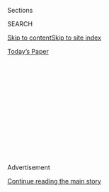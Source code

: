<div id="app">

<div>

<div>

<div>

<div class="NYTAppHideMasthead css-1q2w90k e1suatyy0">

<div class="section css-ui9rw0 e1suatyy2">

<div class="css-eph4ug er09x8g0">

<div class="css-6n7j50">

</div>

<span class="css-1dv1kvn">Sections</span>

<div class="css-10488qs">

<span class="css-1dv1kvn">SEARCH</span>

</div>

[Skip to content](#site-content)[Skip to site
index](#site-index)

</div>

<div class="css-10698na e1huz5gh0">

</div>

</div>

<div id="masthead-bar-one" class="section hasLinks css-15hmgas e1csuq9d3">

<div class="css-uqyvli e1csuq9d0">

</div>

<div class="css-1uqjmks e1csuq9d1">

</div>

<div class="css-9e9ivx">

[](https://myaccount.nytimes3xbfgragh.onion/auth/login?response_type=cookie&client_id=vi)

</div>

<div class="css-1bvtpon e1csuq9d2">

[Today’s
Paper](https://www.nytimes3xbfgragh.onion/section/todayspaper)

</div>

</div>

</div>

</div>

<div data-aria-hidden="false">

<div id="site-content" data-role="main">

<div>

<div class="css-1aor85t" style="opacity:0.000000001;z-index:-1;visibility:hidden">

<div class="css-1hqnpie">

<div class="css-epjblv">

<span class="css-17xtcya">[Opinion](/section/opinion)</span><span class="css-x15j1o">|</span><span class="css-fwqvlz">We
Don’t Need to Close Schools to Fight the
Coronavirus</span>

</div>

<div class="css-k008qs">

<div class="css-1iwv8en">

<span class="css-18z7m18"></span>

<div>

</div>

</div>

<span class="css-1n6z4y">https://nyti.ms/3aIXS8w</span>

<div class="css-1705lsu">

<div class="css-4xjgmj">

<div class="css-4skfbu" data-role="toolbar" data-aria-label="Social Media Share buttons, Save button, and Comments Panel with current comment count" data-testid="share-tools">

  - 
  - 
  - 
  - 
    
    <div class="css-6n7j50">
    
    </div>

  - 

</div>

</div>

</div>

</div>

</div>

</div>

<div class="css-13pd83m">

</div>

<div id="top-wrapper" class="css-1sy8kpn">

<div id="top-slug" class="css-l9onyx">

Advertisement

</div>

[Continue reading the main
story](#after-top)

<div class="ad top-wrapper" style="text-align:center;height:100%;display:block;min-height:250px">

<div id="top" class="place-ad" data-position="top" data-size-key="top">

</div>

</div>

<div id="after-top">

</div>

</div>

<div>

<div class="css-v5btjw etb61u70">

<div class="css-v05ibm etb61u71">

[Opinion](/section/opinion)

</div>

</div>

<div id="sponsor-wrapper" class="css-1hyfx7x">

<div id="sponsor-slug" class="css-19vbshk">

Supported by

</div>

[Continue reading the main
story](#after-sponsor)

<div id="sponsor" class="ad sponsor-wrapper" style="text-align:center;height:100%;display:block">

</div>

<div id="after-sponsor">

</div>

</div>

<div class="css-186x18t">

</div>

<div class="css-1vkm6nb ehdk2mb0">

# We Don’t Need to Close Schools to Fight the Coronavirus

</div>

Shutdowns could likely do more harm than good, since there’s little
evidence that children are a major source of the spread.

<div class="css-18e8msd">

<div class="css-vp77d3 epjyd6m0">

<div class="css-1baulvz">

By [<span class="css-1baulvz last-byline" itemprop="name">Jennifer
Nuzzo</span>](http://www.centerforhealthsecurity.org/our-people/nuzzo/)

<div class="css-8atqhb">

Dr. Nuzzo is a senior scholar at the Johns Hopkins Center for Health
Security.

</div>

</div>

</div>

  - March 10,
    2020

  - 
    
    <div class="css-4xjgmj">
    
    <div class="css-d8bdto" data-role="toolbar" data-aria-label="Social Media Share buttons, Save button, and Comments Panel with current comment count" data-testid="share-tools">
    
      - 
      - 
      - 
      - 
        
        <div class="css-6n7j50">
        
        </div>
    
      - 
    
    </div>
    
    </div>

</div>

<div class="css-79elbk" data-testid="photoviewer-wrapper">

<div class="css-z3e15g" data-testid="photoviewer-wrapper-hidden">

</div>

<div class="css-1a48zt4 ehw59r15" data-testid="photoviewer-children">

![<span class="css-16f3y1r e13ogyst0" data-aria-hidden="true">A high
school closed in San Francisco last
week.</span><span class="css-cnj6d5 e1z0qqy90" itemprop="copyrightHolder"><span class="css-1ly73wi e1tej78p0">Credit...</span><span><span>Jason
Henry for The New York
Times</span></span></span>](https://static01.graylady3jvrrxbe.onion/images/2020/03/10/opinion/10Nuzzo2/10Nuzzo2-articleLarge.jpg?quality=75&auto=webp&disable=upscale)

</div>

</div>

</div>

<div class="section meteredContent css-1r7ky0e" name="articleBody" itemprop="articleBody">

<div class="css-1fanzo5 StoryBodyCompanionColumn">

<div class="css-53u6y8">

Facing an accelerating spread of Covid-19, Italy and Japan have closed
schools to impede the epidemic. Some communities in the United States
have done so too, agreeing to significantly disrupt people’s lives on
the theory that it will prevent deaths and serious illness.

But there is no clear evidence that such measures will slow this
outbreak.

Most of what we know about the impact of school closings on disease
transmission relates to influenza, to which children can be particularly
vulnerable, sometimes dying or becoming seriously ill from it.

Children are important drivers of influenza infections because they have
more interactions with people than do most adults and also give off more
of the virus. Closing schools, it is assumed, reduces the number of
contacts and thus the rate of transmission.

During the 2009 H1N1 influenza pandemic, schools across the country were
closed. A C.D.C.
[study](https://www.cdc.gov/mmwr/preview/mmwrhtml/mm5935a2.htm?s_cid=mm5935a2_w)
showed that parents largely supported these measures, but other studies
found that children frequently got together outside the home or visited
public sites, despite official recommendations not to do so.
Fortunately, schools reopened in less than three days in most cases
because data showed the flu strain wasn’t as severe as had been feared.

</div>

</div>

<div class="css-1fanzo5 StoryBodyCompanionColumn">

<div class="css-53u6y8">

Still, some evidence suggests that these measures didn’t reduce the
number of infections and only slowed the spread — although that could
help reduce burdens on health systems.

That’s influenza, though. Covid-19 is different.

There have been very few reports of children contracting Covid-19. It’s
not clear why. It’s possible that children do get infected, but so
mildly that it is not noticed or tested.

If children don’t experience severe illness from or contribute to the
spread of Covid-19 — and so far we have found no clear evidence that
they do — it’s likely that school closings will have little effect on
its spread.

Not all affected countries have closed schools. Singapore, which has
been heralded for its response to Covid-19, decided that closing schools
would do more harm than good. Political leaders and health officials
there have addressed concerns about Covid-19 through clear, consistent
and transparent communications about their response to the virus.

If schools remain open, officials could enact measures to limit any
potential spread among children and staff. All students could be checked
daily for fever, a possible sign of Covid-19 infection. Even more
attention should be given to hand washing and reminding children not to
touch their faces. Children should be taught to sneeze into their
sleeves. Schools can consider changing seating arrangements to keep
children six feet apart. As the weather warms, lessons can be taken
outside, if possible.

</div>

</div>

<div class="css-1fanzo5 StoryBodyCompanionColumn">

<div class="css-53u6y8">

Nonetheless, government officials may feel pressure to close schools.
For true effectiveness, schools need to close before even 1 percent of
the population is infected and they need to stay closed until the
epidemic is over, which could mean months. Children couldn’t gather in
other settings, which would be very difficult to enforce.

If schools close, child care programs will likely close too and working
parents may have to stay home to watch their children. Health care and
critical infrastructure workers would not be able to do their jobs for
the same reason. Those parents may not be paid, which would be a
tremendous hardship. States would have to consider expanding
unemployment benefits and help employers to allow workers to stay home
if needed.

Communities would need to feed and educate children while they are out
of school. Closing schools can interrupt social services like programs
that provide lunches to more 30 million children and breakfast to 11
million. For some children, including homeless youth, schools can be the
safest place and denying these children access may deny them much needed
support, even something as basic as a place to wash their clothes.

Children will need to continue learning. Interruptions in education can
profoundly harm child development and make it harder to reduce the
achievement gap between high- and low-income families. Schools may
consider online education as an alternative but need to ensure that all
families have access to the technologies required for these approaches.

If schools close, knowing when to reopen them would be difficult. To
have any public health impact, school closings would have to be
maintained for the duration of the epidemic.

State and local governments will have to clearly explain the reasons for
closing schools and how they would decide to reopen them so parents and
employers can plan how to manage daily routines.

Above all, officials need to be honest about what is known and what
isn’t about the impact of these measures.

</div>

</div>

<div class="css-1fanzo5 StoryBodyCompanionColumn">

<div class="css-53u6y8">

Though there may be an inclination to present school closings as a
well-established tool to protect public health, their full impact is
simply unknown.

Downplaying the disruption these measures may cause or overstating their
benefits can erode public confidence in government at a time when it is
needed the most.

Jennifer Nuzzo is a senior scholar at the Johns Hopkins Center for
Health Security and an associate professor at the university’s school of
public health.

*The Times is committed to publishing* [*a diversity of
letters*](https://www.nytimes3xbfgragh.onion/2019/01/31/opinion/letters/letters-to-editor-new-york-times-women.html)
*to the editor. We’d like to hear what you think about this or any of
our articles. Here are some*
[*tips*](https://help.nytimes3xbfgragh.onion/hc/en-us/articles/115014925288-How-to-submit-a-letter-to-the-editor)*.
And here’s our email:*
[*letters@NYTimes.com*](mailto:letters@NYTimes.com)*.*

*Follow The New York Times Opinion section on*
[*Facebook*](https://www.facebookcorewwwi.onion/nytopinion)*,* [*Twitter
(@NYTopinion)*](http://twitter.com/NYTOpinion) *and*
[*Instagram*](https://www.instagram.com/nytopinion/)*.*

</div>

</div>

</div>

<div>

</div>

<div>

</div>

<div>

</div>

<div>

<div id="bottom-wrapper" class="css-1ede5it">

<div id="bottom-slug" class="css-l9onyx">

Advertisement

</div>

[Continue reading the main
story](#after-bottom)

<div id="bottom" class="ad bottom-wrapper" style="text-align:center;height:100%;display:block;min-height:90px">

</div>

<div id="after-bottom">

</div>

</div>

</div>

</div>

</div>

## Site Index

<div>

</div>

## Site Information Navigation

  - [© <span>2020</span> <span>The New York Times
    Company</span>](https://help.nytimes3xbfgragh.onion/hc/en-us/articles/115014792127-Copyright-notice)

<!-- end list -->

  - [NYTCo](https://www.nytco.com/)
  - [Contact
    Us](https://help.nytimes3xbfgragh.onion/hc/en-us/articles/115015385887-Contact-Us)
  - [Work with us](https://www.nytco.com/careers/)
  - [Advertise](https://nytmediakit.com/)
  - [T Brand Studio](http://www.tbrandstudio.com/)
  - [Your Ad
    Choices](https://www.nytimes3xbfgragh.onion/privacy/cookie-policy#how-do-i-manage-trackers)
  - [Privacy](https://www.nytimes3xbfgragh.onion/privacy)
  - [Terms of
    Service](https://help.nytimes3xbfgragh.onion/hc/en-us/articles/115014893428-Terms-of-service)
  - [Terms of
    Sale](https://help.nytimes3xbfgragh.onion/hc/en-us/articles/115014893968-Terms-of-sale)
  - [Site
    Map](https://spiderbites.nytimes3xbfgragh.onion)
  - [Help](https://help.nytimes3xbfgragh.onion/hc/en-us)
  - [Subscriptions](https://www.nytimes3xbfgragh.onion/subscription?campaignId=37WXW)

</div>

</div>

</div>

</div>
